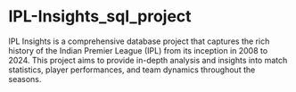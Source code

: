 # IPL-Insights_sql_project
IPL Insights is a comprehensive database project that captures the rich history of the Indian Premier League (IPL) from its inception in 2008 to 2024. This project aims to provide in-depth analysis and insights into match statistics, player performances, and team dynamics throughout the seasons.
